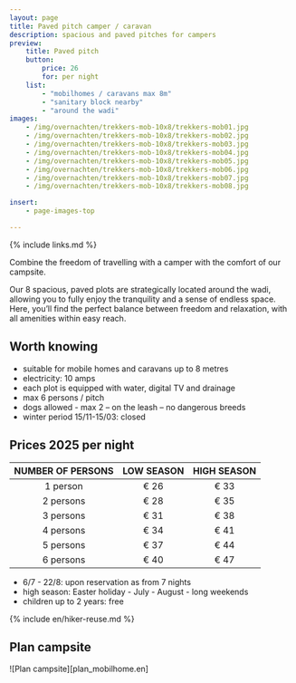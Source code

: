 ```yaml
---
layout: page
title: Paved pitch camper / caravan
description: spacious and paved pitches for campers
preview:
    title: Paved pitch
    button:
        price: 26
        for: per night
    list:
        - "mobilhomes / caravans max 8m"
        - "sanitary block nearby"
        - "around the wadi"
images:
    - /img/overnachten/trekkers-mob-10x8/trekkers-mob01.jpg
    - /img/overnachten/trekkers-mob-10x8/trekkers-mob02.jpg
    - /img/overnachten/trekkers-mob-10x8/trekkers-mob03.jpg
    - /img/overnachten/trekkers-mob-10x8/trekkers-mob04.jpg
    - /img/overnachten/trekkers-mob-10x8/trekkers-mob05.jpg
    - /img/overnachten/trekkers-mob-10x8/trekkers-mob06.jpg
    - /img/overnachten/trekkers-mob-10x8/trekkers-mob07.jpg
    - /img/overnachten/trekkers-mob-10x8/trekkers-mob08.jpg

insert:
    - page-images-top

---
```

{% include links.md %}

Combine the freedom of travelling with a camper with the comfort of our campsite.

Our 8 spacious, paved plots are strategically located around the wadi, allowing you to fully enjoy the tranquility and a sense of endless space. Here, you’ll find the perfect balance between freedom and relaxation, with all amenities within easy reach.

## Worth knowing

- suitable for mobile homes and caravans up to 8 metres
- electricity: 10 amps
- each plot is equipped with water, digital TV and drainage
- max 6 persons / pitch
- dogs allowed - max 2 – on the leash – no dangerous breeds
- winter period 15/11-15/03: closed

## Prices 2025 per night


NUMBER OF PERSONS | LOW SEASON | HIGH SEASON      
:----------------:|:----------:|:-----------:|
1 person          |€ 26        |€ 33   
2 persons         |€ 28        |€ 35
3 persons         |€ 31        |€ 38
4 persons         |€ 34        |€ 41   
5 persons         |€ 37        |€ 44   
6 persons         |€ 40        |€ 47   

* 6/7 - 22/8: upon reservation as from 7 nights
* high season: Easter holiday - July - August - long weekends
* children up to 2 years: free


{% include en/hiker-reuse.md %}


## Plan campsite

![Plan campsite][plan_mobilhome.en]
